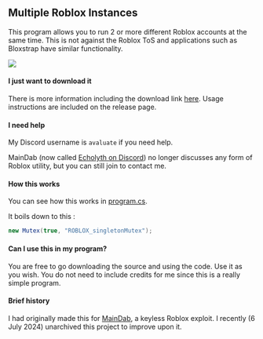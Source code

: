 ## Multiple Roblox Instances
This program allows you to run 2 or more different Roblox accounts at the same time. This is not against the Roblox ToS and applications such as Bloxstrap have similar functionality.

[![](https://i.imgur.com/el2EOj2.png)](https://i.imgur.com/el2EOj2.png)

#### I just want to download it
There is more information including the download link [here](https://github.com/Avaluate/MultipleRobloxInstances/releases/tag/V1 "here"). Usage instructions are included on the release page.

#### I need help
My Discord username is `avaluate` if you need help. 

MainDab (now called [Echolyth on Discord](https://dsc.gg/echolyth)) no longer discusses any form of Roblox utility, but you can still join to contact me.

#### How this works
You can see how this works in [program.cs](https://github.com/MainDabRblx/MultipleRobloxInstances/blob/main/Program.cs "program.cs"). 

It boils down to this :
```csharp
new Mutex(true, "ROBLOX_singletonMutex");
```

#### Can I use this in my program?
You are free to go downloading the source and using the code. Use it as you wish. You do not need to include credits for me since this is a really simple program.

#### Brief history
I had originally made this for [MainDab](https://github.com/Avaluate/MainDab "MainDab"), a keyless Roblox exploit. I recently (6 July 2024) unarchived this project to improve upon it.
